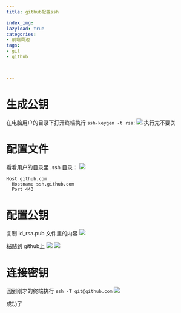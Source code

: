 ```yaml
---
title: github配置ssh

index_img: 
lazyload: true
categories:
- 前端周边
tags:
- git
- github



---
```













# 生成公钥
在电脑用户的目录下打开终端执行 `ssh-keygen -t rsa`:
![](https://img-blog.csdnimg.cn/direct/1dea164e4a4340b18ad33290f7bb4ac5.png)
执行完不要关

# 配置文件
看看用户的目录里 .ssh 目录：
![](https://img-blog.csdnimg.cn/direct/39287052606a44f9909319f51b9c06dd.png)

```
Host github.com
  Hostname ssh.github.com
  Port 443
```



# 配置公钥
复制 id_rsa.pub 文件里的内容
![](https://img-blog.csdnimg.cn/direct/a94dd3694c924c8b973af9885cec6553.png)

粘贴到 github上
![](https://img-blog.csdnimg.cn/direct/e5df068f1ca94534b49da077b80553e2.png)
![](https://img-blog.csdnimg.cn/direct/45c2edf01fd64060baf3a9dccbc49f3e.png)


# 连接密钥
回到刚才的终端执行 `ssh -T git@github.com`
![](https://img-blog.csdnimg.cn/direct/0e852f02802141f7bc5714d4e0d505bd.png)

成功了

